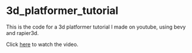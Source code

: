 # 3d_platformer_tutorial

This is the code for a 3d platformer tutorial I made on youtube, using bevy and rapier3d.

Click [here][1] to watch the video.

[1]: https://youtu.be/oZHXGIHGTJk
